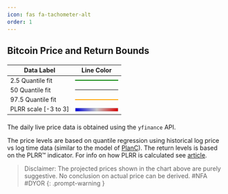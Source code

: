 ```yaml
---
icon: fas fa-tachometer-alt
order: 1
---
```


## Bitcoin Price and Return Bounds


<div>
    <table style="margin-top: 20px; margin-bottom:10px">
        <thead>
            <tr>
                <th>Data Label</th>
                <th>Line Color</th>
            </tr>
        </thead>
        <tbody>
            <tr>
                <td>2.5 Quantile fit</td>
                <td><div style="width: 100px; height: 2px; background-color: green;"></div></td>
            </tr>
            <tr>
                <td>50 Quantile fit</td>
                <td><div style="width: 100px; height: 2px; background-color: gray;"></div></td>
            </tr>
            <tr>
                <td>97.5 Quantile fit</td>
                <td><div style="width: 100px; height: 2px; background-color: orange;"></div></td>
            </tr>
            <tr>
                <td>PLRR scale [-3 to 3]</td>
                <td><img src="/assets/img/scalePLRR.png" style="width: 100px;" alt="PLRR"></td>
            </tr>
        </tbody>
    </table>
</div>

<link rel="stylesheet" type="text/css" href="/assets/css/spinner.css">

<div id="container" style="background-color:#222; margin-bottom:20px">
    <div id="cover-spin"></div>
</div>  
    
<script type="module">
    import { initializeCharts } from '/assets/js/plrr-tradingview.js';

    async function fetchData() {
    const bitcoinResponse = await fetch('https://python-server-e4a8c032b69c.herokuapp.com/bitcoin-price');
    const quantileResponse = await fetch('https://python-server-e4a8c032b69c.herokuapp.com/quantile-price');
        
    const bitcoinData = await bitcoinResponse.json();
    const quantileData = await quantileResponse.json();
        
    return { bitcoinData, quantileData }; 
    }

    fetchData()
    .then(data => {
        document.getElementById('cover-spin').remove(); 
        initializeCharts(data.bitcoinData,data.quantileData); 
    });
</script>



The daily live price data is obtained using the `yfinance` API.

The price levels are based on quantile regression using historical log price vs log time data (similar to the model of [PlanC](https://x.com/TheRealPlanC/status/1847534302306742523)). The return levels is based on the PLRR™ indicator. For info on how PLRR is calculated see [article](/posts/power-law-residual-ratio/).

> Disclaimer: The projected prices shown in the chart above are purely suggestive. No conclusion on actual price can be derived. #NFA #DYOR
{: .prompt-warning }    

